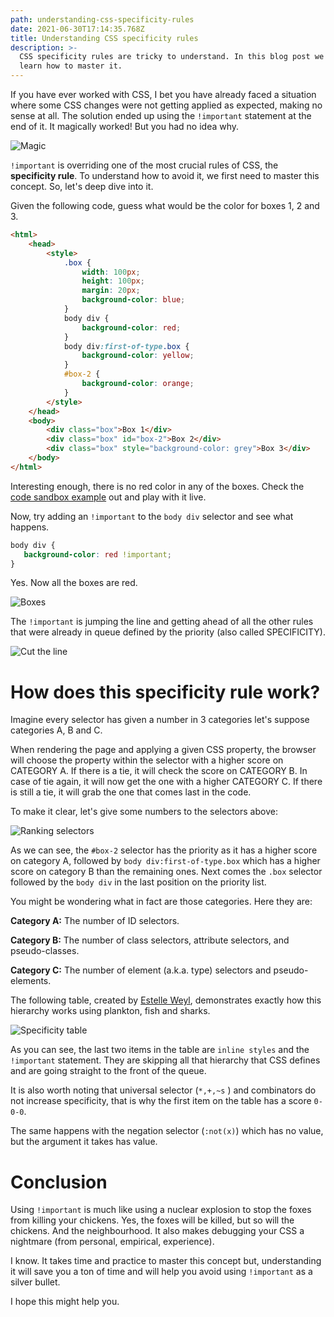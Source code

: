 ```yaml
---
path: understanding-css-specificity-rules
date: 2021-06-30T17:14:35.768Z
title: Understanding CSS specificity rules
description: >-
  CSS specificity rules are tricky to understand. In this blog post we will
  learn how to master it.
---
```

If you have ever worked with CSS, I bet you have already faced a situation where some CSS changes were not getting applied as expected, making no sense at all. The solution ended up using the `!important` statement at the end of it. It magically worked! But you had no idea why.

![Magic](/assets/magic.gif)

`!important` is overriding one of the most crucial rules of CSS, the **specificity rule**. To understand how to avoid it, we first need to master this concept. So, let's deep dive into it.

Given the following code, guess what would be the color for boxes 1, 2 and 3.

```html
<html>
    <head>
        <style>
            .box {
                width: 100px;
                height: 100px;
                margin: 20px;
                background-color: blue;
            }
            body div {
                background-color: red;
            }
            body div:first-of-type.box {
                background-color: yellow;
            }
            #box-2 {
                background-color: orange;
            }
        </style>
    </head>
    <body>
        <div class="box">Box 1</div>
        <div class="box" id="box-2">Box 2</div>
        <div class="box" style="background-color: grey">Box 3</div>
    </body>
</html>
```

Interesting enough, there is no red color in any of the boxes. Check the [code sandbox example](https://codesandbox.io/s/blue-sun-s8vcv?file=/index.html) out and play with it live.

Now, try adding an `!important` to the `body div` selector and see what happens.

```css
body div {
   background-color: red !important;
}
```

Yes. Now all the boxes are red. 

![Boxes](/assets/screen-shot-2021-06-30-at-12.37.46-pm.png)

The `!important` is jumping the line and getting ahead of all the other rules that were already in queue defined by the priority (also called SPECIFICITY).

![Cut the line](/assets/cuting-line.gif)

# How does this specificity rule work?

Imagine every selector has given a number in 3 categories let's suppose categories A, B and C.

When rendering the page and applying a given CSS property, the browser will choose the property within the selector with a higher score on CATEGORY A. If there is a tie, it will check the score on CATEGORY B. In case of tie again, it will now get the one with a higher CATEGORY C. If there is still a tie, it will grab the one that comes last in the code.

To make it clear, let's give some numbers to the selectors above:

![Ranking selectors](/assets/screen-shot-2021-06-30-at-1.33.55-pm.png)

As we can see, the `#box-2` selector has the priority as it has a higher score on category A, followed by `body div:first-of-type.box` which has a higher score on category B than the remaining ones. Next comes the `.box` selector followed by the `body div` in the last position on the priority list.

You might be wondering what in fact are those categories. Here they are:

**Category A:** The number of ID selectors.

**Category B:** The number of class selectors, attribute selectors, and pseudo-classes.

**Category C:** The number of element (a.k.a. type) selectors and pseudo-elements.

The following table, created by [Estelle Weyl](https://estelle.github.io/CSS/selectors/specificity.html#slide3), demonstrates exactly how this hierarchy works using plankton, fish and sharks.

![Specificity table](/assets/screen-shot-2021-06-30-at-1.52.03-pm.png)

As you can see, the last two items in the table are `inline styles` and the `!important` statement. They are skipping all that hierarchy that CSS defines and are going straight to the front of the queue.

It is also worth noting that universal selector (`*,+,~s` ) and combinators do not increase specificity, that is why the first item on the table has a score `0-0-0`.

The same happens with the negation selector (`:not(x)`) which has no value, but the argument it takes has value.

# Conclusion

Using `!important` is much like using a nuclear explosion to stop the foxes from killing your chickens. Yes, the foxes will be killed, but so will the chickens. And the neighbourhood. It also makes debugging your CSS a nightmare (from personal, empirical, experience).

I know. It takes time and practice to master this concept but, understanding it will save you a ton of time and will help you avoid using `!important` as a silver bullet.

I hope this might help you.
